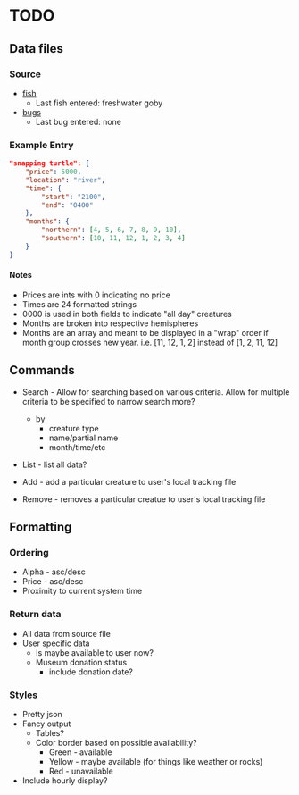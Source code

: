# TODO

## Data files

### Source

* [fish](https://www.ign.com/wikis/animal-crossing-new-horizons/Fish_Guide:_Fish_List,_Sell_Price,_and_Fishing_Tips#Killifish)
  * Last fish entered: freshwater goby  
* [bugs](https://www.ign.com/wikis/animal-crossing-new-horizons/Bug_Guide:_Bugs_List,_Sell_Price,_and_Bug_Catching_Tips#Bugs_Available_By_Month)
  * Last bug entered: none

### Example Entry

```json
"snapping turtle": {
    "price": 5000,
    "location": "river",
    "time": {
        "start": "2100",
        "end": "0400"
    },
    "months": {
        "northern": [4, 5, 6, 7, 8, 9, 10],
        "southern": [10, 11, 12, 1, 2, 3, 4]
    }
}
```

#### Notes

* Prices are ints with 0 indicating no price
* Times are 24 formatted strings
* 0000 is used in both fields to indicate "all day" creatures
* Months are broken into respective hemispheres
* Months are an array and meant to be displayed in a "wrap" order if month group crosses new year. i.e. [11, 12, 1, 2] instead of [1, 2, 11, 12]

## Commands

* Search - Allow for searching based on various criteria. Allow for multiple criteria to be specified to narrow search more?
  * by
    * creature type
    * name/partial name
    * month/time/etc

* List - list all data?

* Add - add a particular creature to user's local tracking file
* Remove - removes a particular creatue to user's local tracking file

## Formatting

### Ordering

* Alpha - asc/desc
* Price - asc/desc
* Proximity to current system time

### Return data

* All data from source file
* User specific data
  * Is maybe available to user now?
  * Museum donation status
    * include donation date?

### Styles

* Pretty json
* Fancy output
  * Tables?
  * Color border based on possible availability?
    * Green - available
    * Yellow - maybe available (for things like weather or rocks)
    * Red - unavailable
* Include hourly display?
